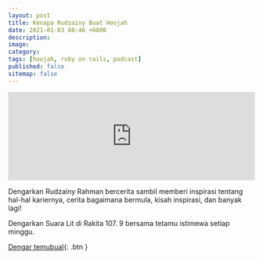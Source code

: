 ```yaml
---
layout: post
title: Kenapa Rudzainy Buat Hoojah
date: 2021-01-03 08:46 +0800
description:
image:
category:
tags: [hoojah, ruby on rails, podcast]
published: false
sitemap: false
---
```


<iframe src="https://omny.fm/shows/rakita-my/rudzainy-rahman-pengasas-website-hoojah-my-s2ep-1/embed" width="100%" height="180" allow="autoplay; clipboard-write" frameborder="0" title="Rudzainy Rahman (Pengasas Website Hoojah.my), S2Ep. 1"></iframe>

Dengarkan Rudzainy Rahman bercerita sambil memberi inspirasi tentang hal-hal kariernya, cerita bagaimana bermula, kisah inspirasi, dan banyak lagi!

Dengarkan Suara Lit di Rakita 107. 9 bersama tetamu istimewa setiap minggu.

[Dengar temubual](https://omny.fm/shows/rakita-my/rudzainy-rahman-pengasas-website-hoojah-my-s2ep-1){: .btn }